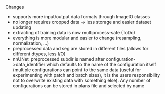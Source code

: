 Changes
- supports more input/output data formats through ImageIO classes
- no longer requires cropped data -> less storage and easier dataset updating
- extracting of training data is now multiprocess-safe (ToDo)
- everything is more modular and easier to change (resampling, normalization, ...)
- preprocessed data and seg are stored in different files (allows for different dtypes, less I/O)
- nnUNet_preprocessed subdir is named after configuration->data_identifier which defaults to the name of the 
configuration itself (multiple configurations can point to the same data (useful for experimenting with patch 
and batch sizes), it is the users responsibility not to overwrite existing data with something else). 
Any number of configurations can be stored in plans file and selected by name